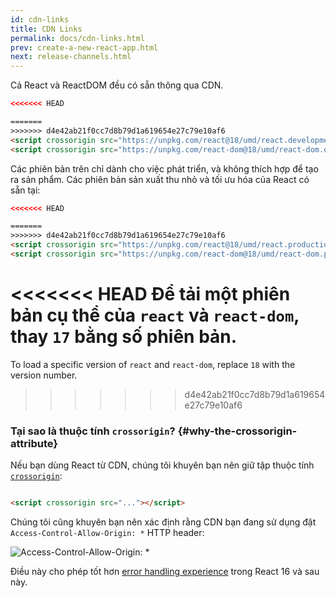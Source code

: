 ```yaml
---
id: cdn-links
title: CDN Links
permalink: docs/cdn-links.html
prev: create-a-new-react-app.html
next: release-channels.html
---
```


Cả React và ReactDOM đều có sẵn thông qua CDN.

```html
<<<<<<< HEAD

=======
>>>>>>> d4e42ab21f0cc7d8b79d1a619654e27c79e10af6
<script crossorigin src="https://unpkg.com/react@18/umd/react.development.js"></script>
<script crossorigin src="https://unpkg.com/react-dom@18/umd/react-dom.development.js"></script>
```

Các phiên bản trên chỉ dành cho việc phát triển, và không thích hợp để tạo ra sản phẩm. Các phiên bản sản xuất thu nhỏ
và tối ưu hóa của React có sẵn tại:

```html
<<<<<<< HEAD

=======
>>>>>>> d4e42ab21f0cc7d8b79d1a619654e27c79e10af6
<script crossorigin src="https://unpkg.com/react@18/umd/react.production.min.js"></script>
<script crossorigin src="https://unpkg.com/react-dom@18/umd/react-dom.production.min.js"></script>
```

<<<<<<< HEAD
Để tải một phiên bản cụ thể của `react` và `react-dom`, thay `17` bằng số phiên bản.
=======
To load a specific version of `react` and `react-dom`, replace `18` with the version number.
>>>>>>> d4e42ab21f0cc7d8b79d1a619654e27c79e10af6

### Tại sao là thuộc tính `crossorigin`? {#why-the-crossorigin-attribute}

Nếu bạn dùng React từ CDN, chúng tôi khuyên bạn nên giữ tập thuộc
tính [`crossorigin`](https://developer.mozilla.org/en-US/docs/Web/HTML/CORS_settings_attributes):

```html

<script crossorigin src="..."></script>
```

Chúng tôi cũng khuyên bạn nên xác định rằng CDN bạn đang sử dụng đặt `Access-Control-Allow-Origin: *` HTTP header:

![Access-Control-Allow-Origin: *](../images/docs/cdn-cors-header.png)

Điều này cho phép tốt hơn [error handling experience](/blog/2017/07/26/error-handling-in-react-16.html) trong React 16
và sau này.
